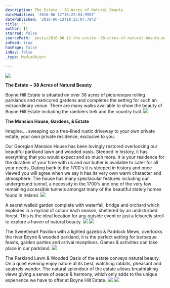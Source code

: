 ```yaml
---
description: The Estate ~ 38 Acres of Natural Beauty
dateModified: '2016-06-12T18:22:04.995Z'
datePublished: '2016-06-12T18:22:07.704Z'
title: ''
author: []
starred: false
sourcePath: _posts/2016-06-12-the-estate--38-acres-of-natural-beauty.md
inFeed: true
hasPage: false
inNav: false
_type: MediaObject

---
```

![](https://the-grid-user-content.s3-us-west-2.amazonaws.com/337eb029-96c9-4199-b147-1eb2dd059f42.tiff)

**The Estate ~ 38 Acres of Natural Beauty**

Boyne Hill Estate is situated on over 38 acres of picturesque rolling parklands and manicured gardens and completes the setting for such an extraordinary venue. There are many walks available to show the beauty of Boyne Hill Estate including the ramblers trek and the country trail.
![](https://the-grid-user-content.s3-us-west-2.amazonaws.com/fd7c84d7-0abd-4f05-817d-0402462f27c4.jpg)

**The Mansion House, Gardens, & Estate**

Imagine.... sweeping up a tree-lined rustic driveway to your own private estate, your own private residence, exclusive to you.

Our Georgian Mansion House has been lovingly restored overlooking our beautiful parkland lawn and wooded oasis. Steeped in history, it has everything that you would expect and so much more. It is your residence for the duration of your time with us and our butler is available to cater for all your needs. Dating back to the 1700's it is steeped in history and once viewed you will agree when we say it has its very own warm character and atmosphere. The house has many spectacular features including our underground tunnel, a necessity in the 1700's and one of the very few remaining accessible tunnels amongst many of the beautiful stately homes found in Ireland.
![](https://the-grid-user-content.s3-us-west-2.amazonaws.com/9636ac2f-e807-41ab-96b5-c79995a8ba58.png)

A secret walled garden complete with waterfall, bridge and orchard which explodes in a myriad of colour each season, sheltered by an undisturbed forest. This is the ideal location for any outside event or just a leisurely stroll to explore a haven of natural beauty.
![](https://the-grid-user-content.s3-us-west-2.amazonaws.com/63d4222a-02bb-4bd8-9f9c-d022379a8fac.jpg)
![](https://the-grid-user-content.s3-us-west-2.amazonaws.com/77b4efd7-ac40-4054-ac4e-b865010085aa.jpg)

The Sweetheart Pavilion with a lighted gazebo & Paddock Mews, overlooks the river Boyne & wooded parkland, it is the perfect setting for barbeque feasts, garden parties and arrival receptions. Games & activities can take place in our parkland. ![](https://the-grid-user-content.s3-us-west-2.amazonaws.com/8e6ea761-b75f-4779-9e01-495486e4b003.jpg)

The Parkland Lawn & Wooded Oasis of the estate conveys natural beauty. On a quiet evening enjoy nature at its best, watching rabbits, pheasant and squirrels wander. The natural splendour of the estate allows breathtaking views giving a sense of peace & harmony, which only adds to the unique experience we have to offer at Boyne Hill Estate.
![](https://the-grid-user-content.s3-us-west-2.amazonaws.com/7c352ed5-069c-44e1-9882-5f5ab51be9b7.jpg)
![](https://the-grid-user-content.s3-us-west-2.amazonaws.com/5e5a3aa6-6664-4bec-8bc9-d481a5073f6f.jpg)